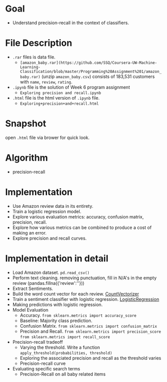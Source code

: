# Goal
- Understand precision-recall in the context of classifiers.
# File Description
- `.rar` files is data file.
  - `[amazon_baby.rar](https://github.com/SSQ/Coursera-UW-Machine-Learning-Classification/blob/master/Programming%20Assignment%201/amazon_baby.rar)` (unzip `amazon_baby.csv`) consists of 183,531 customers with `name`, `review`, `rating`.
- `.ipynb` file is the solution of Week 6 program assignment
  - `Exploring precision and recall.ipynb`
- `.html` file is the html version of `.ipynb` file.
  - `Exploring+precision+and+recall.html`
# Snapshot
open `.html` file via brower for quick look.
# Algorithm
- precision-recall 
# Implementation
- Use Amazon review data in its entirety.
- Train a logistic regression model.
- Explore various evaluation metrics: accuracy, confusion matrix, precision, recall.
- Explore how various metrics can be combined to produce a cost of making an error.
- Explore precision and recall curves.
# Implementation in detail
- Load Amazon dataset. `pd.read_csv()`
- Perform text cleaning. removing punctuation, fill in N/A's in the empty review (pandas.fillna({'review':''}))
- Extract Sentiments.
- Build the word count vector for each review. [CountVectorizer](http://scikit-learn.org/stable/modules/feature_extraction.html#text-feature-extraction)
- Train a sentiment classifier with logistic regression. [LogisticRegression](http://scikit-learn.org/stable/modules/generated/sklearn.linear_model.LogisticRegression.html)
- Making predictions with logistic regression.
- Model Evaluation
  - Accuracy. `from sklearn.metrics import accuracy_score`
  - Baseline: Majority class prediction. 
  - Confusion Matrix. `from sklearn.metrics import confusion_matrix`
  - Precision and Recall. `from sklearn.metrics import precision_score` `from sklearn.metrics import recall_score`
- Precision-recall tradeoff
  - Varying the threshold. Write a function `apply_threshold(probabilities, threshold)`
  - Exploring the associated precision and recall as the threshold varies
  - Precision-recall curve
- Evaluating specific search terms
  - Precision-Recall on all baby related items


